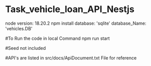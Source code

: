 # Task_vehicle_loan_API_Nestjs


node version: 18.20.2
npm install
database: 'sqlite'
database_Name: 'vehicles.DB'

#To Run the code in local Command
npm run start

#Seed not included

#API's are listed in src/docs/ApiDocument.txt File for reference
